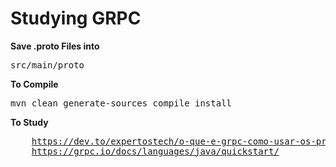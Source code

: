 # Studying GRPC

<b>Save .proto Files into</b>
<pre>src/main/proto</pre>
<b>To Compile</b>
<pre>mvn clean generate-sources compile install</pre>

<b>To Study</b>
<pre>
    <a href="https://dev.to/expertostech/o-que-e-grpc-como-usar-os-protocol-buffers-parte-2-mk3">https://dev.to/expertostech/o-que-e-grpc-como-usar-os-protocol-buffers-parte-2-mk3</a>
    <a href="https://grpc.io/docs/languages/java/quickstart/">https://grpc.io/docs/languages/java/quickstart/</a>
</pre>